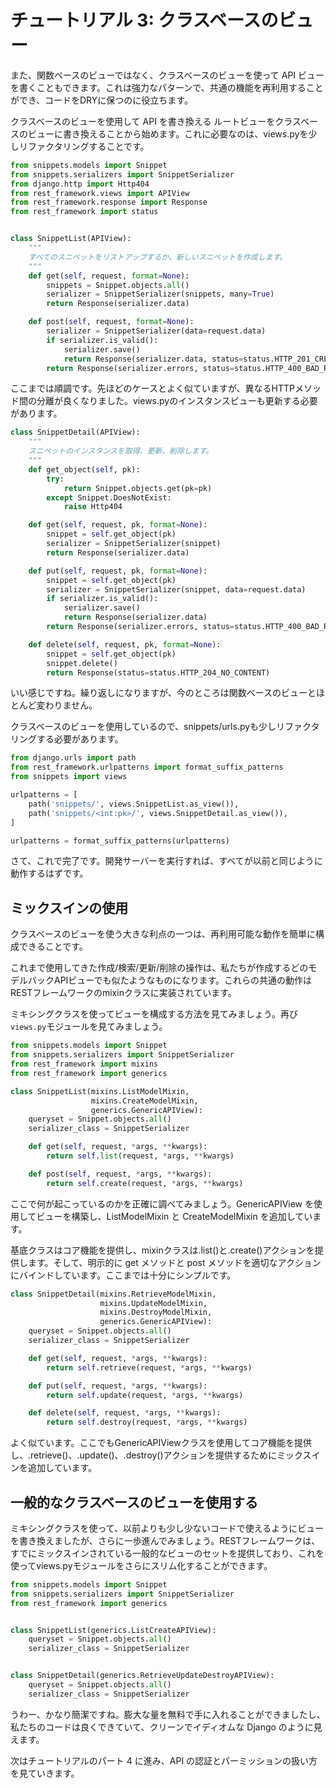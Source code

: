 # チュートリアル 3: クラスベースのビュー

また、関数ベースのビューではなく、クラスベースのビューを使って API ビューを書くこともできます。これは強力なパターンで、共通の機能を再利用することができ、コードをDRYに保つのに役立ちます。

クラスベースのビューを使用して API を書き換える
ルートビューをクラスベースのビューに書き換えることから始めます。これに必要なのは、views.pyを少しリファクタリングすることです。

```python
from snippets.models import Snippet
from snippets.serializers import SnippetSerializer
from django.http import Http404
from rest_framework.views import APIView
from rest_framework.response import Response
from rest_framework import status


class SnippetList(APIView):
    """
    すべてのスニペットをリストアップするか、新しいスニペットを作成します。
    """
    def get(self, request, format=None):
        snippets = Snippet.objects.all()
        serializer = SnippetSerializer(snippets, many=True)
        return Response(serializer.data)

    def post(self, request, format=None):
        serializer = SnippetSerializer(data=request.data)
        if serializer.is_valid():
            serializer.save()
            return Response(serializer.data, status=status.HTTP_201_CREATED)
        return Response(serializer.errors, status=status.HTTP_400_BAD_REQUEST)
```

ここまでは順調です。先ほどのケースとよく似ていますが、異なるHTTPメソッド間の分離が良くなりました。views.pyのインスタンスビューも更新する必要があります。

```python
class SnippetDetail(APIView):
    """
    スニペットのインスタンスを取得、更新、削除します。
    """
    def get_object(self, pk):
        try:
            return Snippet.objects.get(pk=pk)
        except Snippet.DoesNotExist:
            raise Http404

    def get(self, request, pk, format=None):
        snippet = self.get_object(pk)
        serializer = SnippetSerializer(snippet)
        return Response(serializer.data)

    def put(self, request, pk, format=None):
        snippet = self.get_object(pk)
        serializer = SnippetSerializer(snippet, data=request.data)
        if serializer.is_valid():
            serializer.save()
            return Response(serializer.data)
        return Response(serializer.errors, status=status.HTTP_400_BAD_REQUEST)

    def delete(self, request, pk, format=None):
        snippet = self.get_object(pk)
        snippet.delete()
        return Response(status=status.HTTP_204_NO_CONTENT)
```

いい感じですね。繰り返しになりますが、今のところは関数ベースのビューとほとんど変わりません。

クラスベースのビューを使用しているので、snippets/urls.pyも少しリファクタリングする必要があります。

```python
from django.urls import path
from rest_framework.urlpatterns import format_suffix_patterns
from snippets import views

urlpatterns = [
    path('snippets/', views.SnippetList.as_view()),
    path('snippets/<int:pk>/', views.SnippetDetail.as_view()),
]

urlpatterns = format_suffix_patterns(urlpatterns)
```

さて、これで完了です。開発サーバーを実行すれば、すべてが以前と同じように動作するはずです。

## ミックスインの使用

クラスベースのビューを使う大きな利点の一つは、再利用可能な動作を簡単に構成できることです。

これまで使用してきた作成/検索/更新/削除の操作は、私たちが作成するどのモデルバックAPIビューでも似たようなものになります。これらの共通の動作はRESTフレームワークのmixinクラスに実装されています。

ミキシングクラスを使ってビューを構成する方法を見てみましょう。再び```views.py```モジュールを見てみましょう。

```python
from snippets.models import Snippet
from snippets.serializers import SnippetSerializer
from rest_framework import mixins
from rest_framework import generics

class SnippetList(mixins.ListModelMixin,
                  mixins.CreateModelMixin,
                  generics.GenericAPIView):
    queryset = Snippet.objects.all()
    serializer_class = SnippetSerializer

    def get(self, request, *args, **kwargs):
        return self.list(request, *args, **kwargs)

    def post(self, request, *args, **kwargs):
        return self.create(request, *args, **kwargs)
```
ここで何が起こっているのかを正確に調べてみましょう。GenericAPIView を使用してビューを構築し、ListModelMixin と CreateModelMixin を追加しています。

基底クラスはコア機能を提供し、mixinクラスは.list()と.create()アクションを提供します。そして、明示的に get メソッドと post メソッドを適切なアクションにバインドしています。ここまでは十分にシンプルです。

```python
class SnippetDetail(mixins.RetrieveModelMixin,
                    mixins.UpdateModelMixin,
                    mixins.DestroyModelMixin,
                    generics.GenericAPIView):
    queryset = Snippet.objects.all()
    serializer_class = SnippetSerializer

    def get(self, request, *args, **kwargs):
        return self.retrieve(request, *args, **kwargs)

    def put(self, request, *args, **kwargs):
        return self.update(request, *args, **kwargs)

    def delete(self, request, *args, **kwargs):
        return self.destroy(request, *args, **kwargs)
```

よく似ています。ここでもGenericAPIViewクラスを使用してコア機能を提供し、.retrieve()、.update()、.destroy()アクションを提供するためにミックスインを追加しています。

## 一般的なクラスベースのビューを使用する

ミキシングクラスを使って、以前よりも少し少ないコードで使えるようにビューを書き換えましたが、さらに一歩進んでみましょう。RESTフレームワークは、すでにミックスインされている一般的なビューのセットを提供しており、これを使ってviews.pyモジュールをさらにスリム化することができます。

```python
from snippets.models import Snippet
from snippets.serializers import SnippetSerializer
from rest_framework import generics


class SnippetList(generics.ListCreateAPIView):
    queryset = Snippet.objects.all()
    serializer_class = SnippetSerializer


class SnippetDetail(generics.RetrieveUpdateDestroyAPIView):
    queryset = Snippet.objects.all()
    serializer_class = SnippetSerializer
```

うわー、かなり簡潔ですね。膨大な量を無料で手に入れることができましたし、私たちのコードは良くできていて、クリーンでイディオムな Django のように見えます。

次はチュートリアルのパート 4 に進み、API の認証とパーミッションの扱い方を見ていきます。